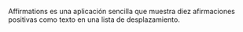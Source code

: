 Affirmations es una aplicación sencilla que muestra diez afirmaciones positivas como texto en una lista de desplazamiento.